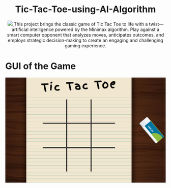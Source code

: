 <h1 align="center">
  Tic-Tac-Toe-using-AI-Algorithm
</h3>
 <p align="center">
  <a href="#">
    <img src="https://skillicons.dev/icons?i=html,css,js" />
  </a>
This project brings the classic game of Tic Tac Toe to life with a twist—artificial intelligence powered by the Minimax algorithm. Play against a smart computer opponent that analyzes moves, anticipates outcomes, and employs strategic decision-making to create an engaging and challenging gaming experience.

# GUI of the Game
  <a href="#">
    <img src="assets/screenshot.png" />
  </a>
  
